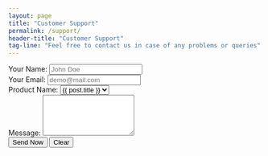 ```yaml
---
layout: page
title: "Customer Support"
permalink: /support/
header-title: "Customer Support"
tag-line: "Feel free to contact us in case of any problems or queries"
---
```



<div>
	<form action="https://getsimpleform.com/messages?form_api_token=60f6a3dc8f96bbe167d402e355541dd4" method="post">
		<div class="form-group">
			<label class="control-label">Your Name: </label>
			<input type="text" class="form-control" name="Name" max-length="35" placeholder="John Doe" required>
		</div>
		<div class="form-group">
			<label class="control-label">Your Email: </label>
			<input type="email" class="form-control" name="Email" max-length="35" placeholder="demo@mail.com" required>
		</div>
		<div class="form-group">
			<label class="control-label">Product Name: </label>
			<select name="Product" class="form-control">
				{% for post in site.posts %}
					<option value="{{ post.title }}">{{ post.title }}</option>
				{% endfor %}
			</select>
		</div>
		<div class="form-group">
			<label class="control-label">Message: </label>
			<textarea style="max-width: 100%;" class="form-control" name="Message" rows="5" required></textarea>
		</div>
		<div class="form-group">
			<input class="btn btn-default" type="submit" value="Send Now" />
			<input class="btn btn-default" type="reset" value="Clear" />
		</div>
	</form>
</div>